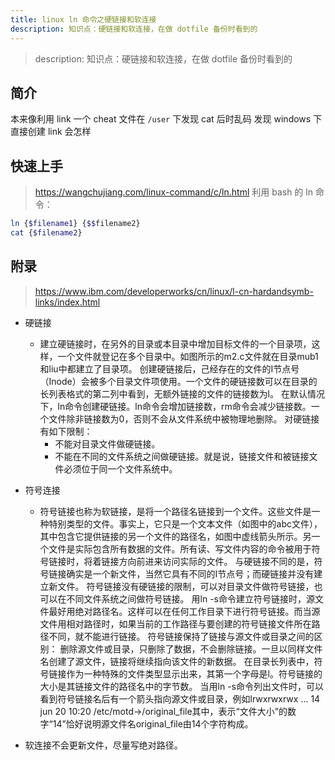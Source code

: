 ```yaml
---
title: linux ln 命令之硬链接和软连接
description: 知识点：硬链接和软连接，在做 dotfile 备份时看到的
---
```


> description: 知识点：硬链接和软连接，在做 dotfile 备份时看到的

## 简介
本来像利用 link 一个 cheat 文件在 `/user` 下发现 cat 后时乱码
发现 windows 下直接创建 link 会怎样

## 快速上手
> https://wangchujiang.com/linux-command/c/ln.html
利用 bash 的 ln 命令：
```bash
ln {$filename1} {$$filename2}
cat {$filename2}
```
## 附录
> https://www.ibm.com/developerworks/cn/linux/l-cn-hardandsymb-links/index.html

- 硬链接
    - 建立硬链接时，在另外的目录或本目录中增加目标文件的一个目录项，这样，一个文件就登记在多个目录中。如图所示的m2.c文件就在目录mub1和liu中都建立了目录项。
    创建硬链接后，己经存在的文件的I节点号（Inode）会被多个目录文件项使用。一个文件的硬链接数可以在目录的长列表格式的第二列中看到，无额外链接的文件的链接数为l。
    在默认情况下，ln命令创建硬链接。ln命令会增加链接数，rm命令会减少链接数。一个文件除非链接数为0，否则不会从文件系统中被物理地删除。
    对硬链接有如下限制：
        - 不能对目录文件做硬链接。
        - 不能在不同的文件系统之间做硬链接。就是说，链接文件和被链接文件必须位于同一个文件系统中。
   

- 符号连接
    - 符号链接也称为软链接，是将一个路径名链接到一个文件。这些文件是一种特别类型的文件。事实上，它只是一个文本文件（如图中的abc文件），其中包含它提供链接的另一个文件的路径名，如图中虚线箭头所示。另一个文件是实际包含所有数据的文件。所有读、写文件内容的命令被用于符号链接时，将着链接方向前进来访问实际的文件。
    与硬链接不同的是，符号链接确实是一个新文件，当然它具有不同的I节点号；而硬链接并没有建立新文件。
    符号链接没有硬链接的限制，可以对目录文件做符号链接，也可以在不同文件系统之间做符号链接。
    用ln -s命令建立符号链接时，源文件最好用绝对路径名。这样可以在任何工作目录下进行符号链接。而当源文件用相对路径时，如果当前的工作路径与要创建的符号链接文件所在路径不同，就不能进行链接。
    符号链接保持了链接与源文件或目录之间的区别：
    删除源文件或目录，只删除了数据，不会删除链接。一旦以同样文件名创建了源文件，链接将继续指向该文件的新数据。
    在目录长列表中，符号链接作为一种特殊的文件类型显示出来，其第一个字母是l。符号链接的大小是其链接文件的路径名中的字节数。
    当用ln -s命令列出文件时，可以看到符号链接名后有一个箭头指向源文件或目录，例如lrwxrwxrwx … 14 jun 20 10:20 /etc/motd->/original_file其中，表示“文件大小”的数字“14”恰好说明源文件名original_file由14个字符构成。

- 软连接不会更新文件，尽量写绝对路径。

